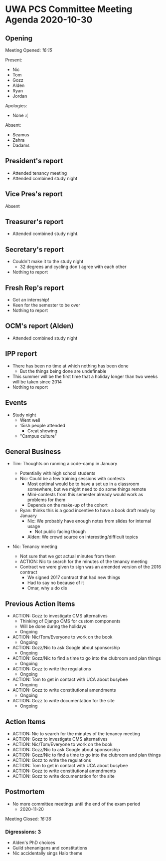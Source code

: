 # UWA PCS Committee Meeting Agenda 2020-10-30

## Opening

Meeting Opened: *16:15*

Present:

- Nic
- Tom
- Gozz
- Alden
- Ryan
- Jordan

Apologies:

- None :(

Absent:

- Seamus
- Zahra
- Dadams

## President's report

- Attended tenancy meeting
- Attended combined study night

## Vice Pres's report

Absent

## Treasurer's report

- Attended combined study night.

## Secretary's report

- Couldn't make it to the study night
  - 32 degrees and cycling don't agree with each other
- Nothing to report

## Fresh Rep's report

- Got an internship!
- Keen for the semester to be over
- Nothing to report

## OCM's report (Alden)

- Attended combined study night

## IPP report

- There has been no time at which nothing has been done
  - But the things being done are undefinable
- This summer will be the first time that a holiday longer than two weeks will be taken since 2014
- Nothing to report

## Events

- Study night
  - Went well
  - 15ish people attended
    - Great showing
  - "Campus culture"

## General Business

- Tim: Thoughts on running a code-camp in January
  - Potentially with high school students
  - Nic: Could be a few training sessions with contests
    - Most optimal would be to have a set up in a classroom somewhere, but we might need to do some things remote
    - Mini-contests from this semester already would work as problems for them
    - Depends on the make-up of the cohort
  - Ryan: thinks this is a good incentive to have a book draft ready by January
    - Nic: We probably have enough notes from slides for internal usage
      - Not public facing though
    - Alden: We crowd source on interesting/difficult topics

- Nic: Tenancy meeting
  - Not sure that we got actual minutes from them
  - ACTION: Nic to search for the minutes of the tenancy meeting
  - Contract we were given to sign was an amended version of the 2016 contract
    - We signed 2017 contract that had new things
    - Had to say no because of it
    - Omar, why u do dis

## Previous Action Items

- ACTION: Gozz to investigate CMS alternatives
  - Thinking of Django CMS for custom components
  - Will be done during the holidays
  - Ongoing
- ACTION: Nic/Tom/Everyone to work on the book
  - Ongoing
- ACTION: Gozz/Nic to ask Google about sponsorship
  - Ongoing
- ACTION: Gozz/Nic to find a time to go into the clubroom and plan things
  - Ongoing
- ACTION: Gozz to write the regulations
  - Ongoing
- ACTION: Tom to get in contact with UCA about busybee
  - Ongoing
- ACTION: Gozz to write constitutional amendments
  - Ongoing
- ACTION: Gozz to write documentation for the site
  - Ongoing

## Action Items

- ACTION: Nic to search for the minutes of the tenancy meeting
- ACTION: Gozz to investigate CMS alternatives
- ACTION: Nic/Tom/Everyone to work on the book
- ACTION: Gozz/Nic to ask Google about sponsorship
- ACTION: Gozz/Nic to find a time to go into the clubroom and plan things
- ACTION: Gozz to write the regulations
- ACTION: Tom to get in contact with UCA about busybee
- ACTION: Gozz to write constitutional amendments
- ACTION: Gozz to write documentation for the site

## Postmortem

- No more committee meetings until the end of the exam period
  - 2020-11-20

Meeting Closed: *16:36*

### Digressions: 3

- Alden's PhD choices
- Guild shenanigans and constitutions
- Nic accidentally sings Halo theme
